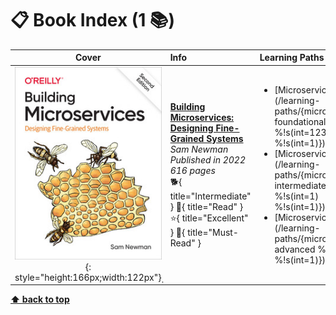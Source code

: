 [//]: # (Auto generated file from templates)

# :clipboard: Book Index (1 :books:)

| Cover | Info | Learning Paths |
| :---: | :--- | :--- |
|![img](/assets/books/covers/building-microservices.jpeg){: style="height:166px;width:122px"}̣| [**Building Microservices: Designing Fine-Grained Systems**](https://learning.oreilly.com/library/view/-/9781492034018/) <br> *Sam Newman* <br> *Published in 2022* <br> *616 pages* <br> :dog2:{ title="Intermediate" } :green_book:{ title="Read" } :star:{ title="Excellent" } :bookmark:{ title="Must-Read" } | <ul><li>[Microservices](/learning-paths/{microservices foundational %!s(int=123) %!s(int=1)})</li><li>[Microservices](/learning-paths/{microservices intermediate %!s(int=1) %!s(int=1)})</li><li>[Microservices](/learning-paths/{microservices advanced %!s(int=1) %!s(int=1)})</li></ul> |

[**⬆ back to top**](#book-index-1)
